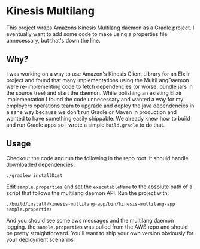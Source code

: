# Kinesis Multilang

This project wraps Amazons Kinesis Multilang daemon as a Gradle project. 
I eventually want to add some code to make using a properties file unnecessary,
but that's down the line.

## Why?
I was working on a way to use Amazon's Kinesis Client Library for an Elxiir 
project and found that many implementations using the MultiLangDaemon were
re-implementing code to fetch dependencies (or worse, bundle jars in the source tree)
and start the daemon.  While polishing an existing Elixir implementation
I found the code unnecessary and wanted a way for my employers operations 
team to upgrade and deploy the java dependencies in a sane way because we don't run
Gradle or Maven in production and wanted to have something easily shippable.
We already knew how to build and run Gradle apps so I wrote a simple `build.gradle` to do that.

## Usage
Checkout the code and run the following in the repo root. It should handle downloaded dependencies:
```
./gradlew installDist
```
Edit `sample.properties` and set the `executableName` to the absolute path of a script 
that follows the multilang daemon API. Run the project with: 

```
./build/install/kinesis-multilang-app/bin/kinesis-multilang-app sample.properties
``` 
And you should see some aws messages and the multilang daemon logging. the `sample.properties` 
was pulled from the AWS repo and should be pretty straightforward. You'll want to ship your own
version obviously for your deployment scenarios

